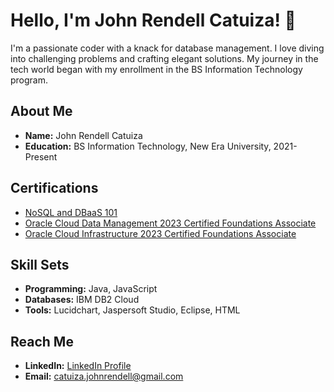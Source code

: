 # Hello, I'm John Rendell Catuiza! 👋

I'm a passionate coder with a knack for database management. I love diving into challenging problems and crafting elegant solutions. My journey in the tech world began with my enrollment in the BS Information Technology program.

## About Me

- **Name:** John Rendell Catuiza
- **Education:** BS Information Technology, New Era University, 2021-Present

## Certifications

- [NoSQL and DBaaS 101](https://courses.cognitiveclass.ai/certificates/7d343974b8fb48118b7407db1b1f27f6)
- [Oracle Cloud Data Management 2023 Certified Foundations Associate](https://catalog-education.oracle.com/pls/certview/sharebadge?id=136F898A0CA0B714376326BC1C64568860260FC1AB080EA8809583171C8D544E)
- [Oracle Cloud Infrastructure 2023 Certified Foundations Associate](https://catalog-education.oracle.com/pls/certview/sharebadge?id=6F8643777FEF836A05B2394ED56B2E8116D37DC5A336FD389D6F8D77200C8557)

## Skill Sets

- **Programming:** Java, JavaScript
- **Databases:** IBM DB2 Cloud
- **Tools:** Lucidchart, Jaspersoft Studio, Eclipse, HTML

## Reach Me

- **LinkedIn:** [LinkedIn Profile](https://www.linkedin.com/in/john-rendell-catuiza-189716281/)
- **Email:** catuiza.johnrendell@gmail.com
